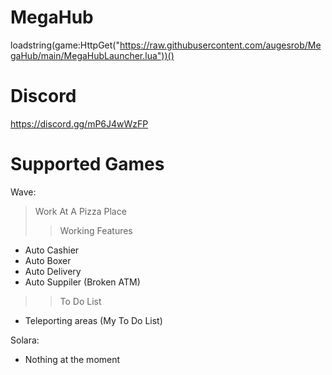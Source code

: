 # MegaHub
loadstring(game:HttpGet("https://raw.githubusercontent.com/augesrob/MegaHub/main/MegaHubLauncher.lua"))()

# Discord
https://discord.gg/mP6J4wWzFP

# Supported Games
Wave:
> Work At A Pizza Place
>> Working Features
- Auto Cashier
- Auto Boxer
- Auto Delivery
- Auto Suppiler (Broken ATM)
>> To Do List
- Teleporting areas (My To Do List)

Solara:
- Nothing at the moment
